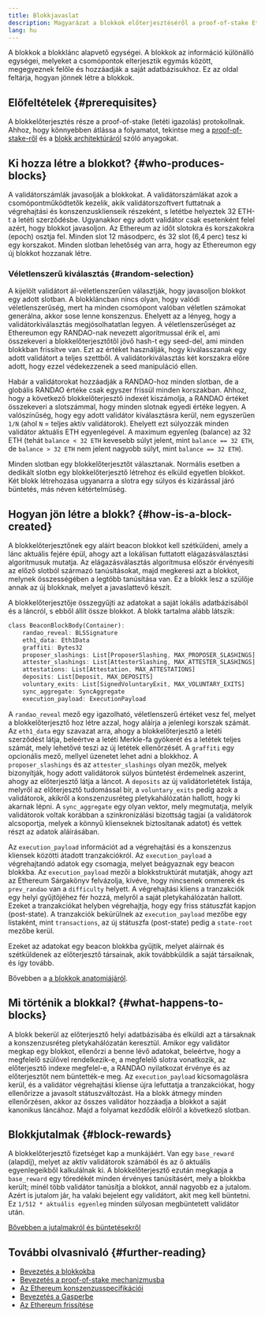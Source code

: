 ```yaml
---
title: Blokkjavaslat
description: Magyarázat a blokkok előterjesztéséről a proof-of-stake Ethereumban.
lang: hu
---
```


A blokkok a blokklánc alapvető egységei. A blokkok az információ különálló egységei, melyeket a csomópontok elterjesztik egymás között, megegyeznek felőle és hozzáadják a saját adatbázisukhoz. Ez az oldal feltárja, hogyan jönnek létre a blokkok.

## Előfeltételek \{#prerequisites}

A blokkelőterjesztés része a proof-of-stake (letéti igazolás) protokollnak. Ahhoz, hogy könnyebben átlássa a folyamatot, tekintse meg a [proof-of-stake-ről](/developers/docs/consensus-mechanisms/pos/) és a [blokk architektúráról](/developers/docs/blocks/) szóló anyagokat.

## Ki hozza létre a blokkot? \{#who-produces-blocks}

A validátorszámlák javasolják a blokkokat. A validátorszámlákat azok a csomópontműködtetők kezelik, akik validátorszoftvert futtatnak a végrehajtási és konszenzusklienseik részeként, s letétbe helyeztek 32 ETH-t a letéti szerződésbe. Ugyanakkor egy adott validátor csak esetenként felel azért, hogy blokkot javasoljon. Az Ethereum az időt slotokra és korszakokra (epoch) osztja fel. Minden slot 12 másodperc, és 32 slot (6,4 perc) tesz ki egy korszakot. Minden slotban lehetőség van arra, hogy az Ethereumon egy új blokkot hozzanak létre.

### Véletlenszerű kiválasztás \{#random-selection}

A kijelölt validátort ál-véletlenszerűen választják, hogy javasoljon blokkot egy adott slotban. A blokkláncban nincs olyan, hogy valódi véletlenszerűség, mert ha minden csomópont valóban véletlen számokat generálna, akkor sose lenne konszenzus. Ehelyett az a lényeg, hogy a validátorkiválasztás megjósolhatatlan legyen. A véletlenszerűséget az Ethereumon egy RANDAO-nak nevezett algoritmussal érik el, ami összekeveri a blokkelőterjesztőtől jövő hash-t egy seed-del, ami minden blokkban frissítve van. Ezt az értéket használják, hogy kiválasszanak egy adott validátort a teljes szettből. A validátorkiválasztás két korszakra előre adott, hogy ezzel védekezzenek a seed manipuláció ellen.

Habár a validátorokat hozzáadják a RANDAO-hoz minden slotban, de a globális RANDAO értéke csak egyszer frissül minden korszakban. Ahhoz, hogy a következő blokkelőterjesztő indexét kiszámolja, a RANDAO értéket összekeveri a slotszámmal, hogy minden slotnak egyedi értéke legyen. A valószínűség, hogy egy adott validátor kiválasztásra kerül, nem egyszerűen `1/N` (ahol `N` = teljes aktív validátorok). Ehelyett ezt súlyozzák minden validátor aktuális ETH egyenlegével. A maximum egyenleg (balance) az 32 ETH (tehát `balance < 32 ETH` kevesebb súlyt jelent, mint `balance == 32 ETH`, de `balance > 32 ETH` nem jelent nagyobb súlyt, mint `balance == 32 ETH`).

Minden slotban egy blokkelőterjesztőt választanak. Normális esetben a dedikált slotbn egy blokkelőterjesztő létrehoz és elküld egyetlen blokkot. Két blokk létrehozása ugyanarra a slotra egy súlyos és kizárással járó büntetés, más néven kétértelműség.

## Hogyan jön létre a blokk? \{#how-is-a-block-created}

A blokkelőterjesztőnek egy aláírt beacon blokkot kell szétküldeni, amely a lánc aktuális fejére épül, ahogy azt a lokálisan futtatott elágazásválasztási algoritmusuk mutatja. Az elágazásválasztás algoritmusa először érvényesíti az előző slotból származó tanúsításokat, majd megkeresi azt a blokkot, melynek összességében a legtöbb tanúsítása van. Ez a blokk lesz a szülője annak az új blokknak, melyet a javaslattevő készít.

A blokkelőterjesztője összegyűjti az adatokat a saját lokális adatbázisából és a láncról, s ebből állít össze blokkot. A blokk tartalma alább látszik:

```rust
class BeaconBlockBody(Container):
    randao_reveal: BLSSignature
    eth1_data: Eth1Data
    graffiti: Bytes32
    proposer_slashings: List[ProposerSlashing, MAX_PROPOSER_SLASHINGS]
    attester_slashings: List[AttesterSlashing, MAX_ATTESTER_SLASHINGS]
    attestations: List[Attestation, MAX_ATTESTATIONS]
    deposits: List[Deposit, MAX_DEPOSITS]
    voluntary_exits: List[SignedVoluntaryExit, MAX_VOLUNTARY_EXITS]
    sync_aggregate: SyncAggregate
    execution_payload: ExecutionPayload
```

A `randao_reveal` mező egy igazolható, véletlenszerű értéket vesz fel, melyet a blokkelőterjesztő hoz létre azzal, hogy aláírja a jelenlegi korszak számát. Az `eth1_data` egy szavazat arra, ahogy a blokkelőterjesztő a letéti szerződést látja, beleértve a letéti Merkle-fa gyökerét és a letétek teljes számát, mely lehetővé teszi az új letétek ellenőrzését. A `graffiti` egy opcionális mező, mellyel üzenetet lehet adni a blokkhoz. A `proposer_slashings` és az `attester_slashings` olyan mezők, melyek bizonyítják, hogy adott validátorok súlyos büntetést érdemelnek aszerint, ahogy az előterjesztő látja a láncot. A `deposits` az új validátorletétek listája, melyről az előterjesztő tudomással bír, a `voluntary_exits` pedig azok a validátorok, akikről a konszenzusréteg pletykahálózatán hallott, hogy ki akarnak lépni. A `sync_aggregate` egy olyan vektor, mely megmutatja, melyik validátorok voltak korábban a szinkronizálási bizottság tagjai (a validátorok alcsoportja, melyek a könnyű klienseknek biztosítanak adatot) és vettek részt az adatok aláírásában.

Az `execution_payload` információt ad a végrehajtási és a konszenzus kliensek közötti átadott tranzakciókról. Az `execution_payload` a végrehajtandó adatok egy csomagja, melyet beágyaznak egy beacon blokkba. Az `execution_payload` mezői a blokkstruktúrát mutatják, ahogy azt az Ethereum Sárgakönyv felvázolja, kivéve, hogy nincsenek ommerek és `prev_randao` van a `difficulty` helyett. A végrehajtási kliens a tranzakciók egy helyi gyűjtőjéhez fér hozzá, melyről a saját pletykahálózatán hallott. Ezeket a tranzakciókat helyben végrehajtja, hogy egy friss státuszfát kapjon (post-state). A tranzakciók bekürülnek az `execution_payload` mezőbe egy listaként, mint `transactions`, az új státuszfa (post-state) pedig a `state-root` mezőbe kerül.

Ezeket az adatokat egy beacon blokkba gyűjtik, melyet aláírnak és szétküldenek az előterjesztő társainak, akik továbbküldik a saját társaiknak, és így tovább.

Bővebben a [a blokkok anatomiájáról](/developers/docs/blocks).

## Mi történik a blokkal? \{#what-happens-to-blocks}

A blokk bekerül az előterjesztő helyi adatbázisába és elküldi azt a társaknak a konszenzusréteg pletykahálózatán keresztül. Amikor egy validátor megkap egy blokkot, ellenőrzi a benne lévő adatokat, beleértve, hogy a megfelelő szülővel rendelkezik-e, a megfelelő slotra vonatkozik, az előterjesztő indexe megfelel-e, a RANDAO nyilatkozat érvénye és az előterjesztőt nem büntették-e meg. Az `execution_payload` kicsomagolásra kerül, és a validátor végrehajtási kliense újra lefuttatja a tranzakciókat, hogy ellenőrizze a javasolt státuszváltozást. Ha a blokk átmegy minden ellenőrzésen, akkor az összes validátor hozzáadja a blokkot a saját kanonikus láncához. Majd a folyamat kezdődik előlről a következő slotban.

## Blokkjutalmak \{#block-rewards}

A blokkelőterjesztő fizetséget kap a munkájáért. Van egy `base_reward` (alapdíj), melyet az aktív validátorok számából és az ő aktuális egyenlegeikből kalkulálnak ki. A blokkelőterjesztő ezután megkapja a `base_reward` egy töredékét minden érvényes tanúsításért, mely a blokkba került; minél több validátor tanúsítja a blokkot, annál nagyobb ez a jutalom. Azért is jutalom jár, ha valaki bejelent egy validátort, akit meg kell büntetni. Ez `1/512 * aktuális egyenleg` minden súlyosan megbüntetett validátor után.

[Bővebben a jutalmakról és büntetésekről](/developers/docs/consensus-mechanisms/pos/rewards-and-penalties)

## További olvasnivaló \{#further-reading}

- [Bevezetés a blokkokba](/developers/docs/blocks/)
- [Bevezetés a proof-of-stake mechanizmusba](/developers/docs/consensus-mechanisms/pos/)
- [Az Ethereum konszenzusspecifikációi](https://github.com/ethereum/consensus-specs)
- [Bevezetés a Gasperbe](/developers/docs/consensus-mechanisms/pos/)
- [Az Ethereum frissítése](https://eth2book.info/)
